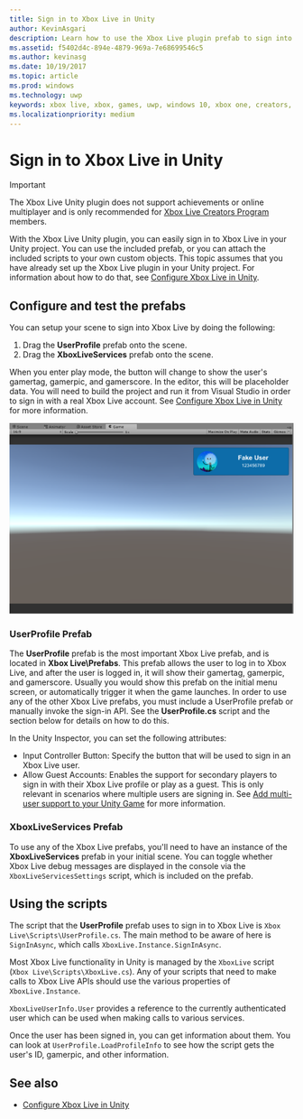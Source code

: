 ```yaml
---
title: Sign in to Xbox Live in Unity
author: KevinAsgari
description: Learn how to use the Xbox Live plugin prefab to sign into an Xbox Live account in a Unity game.
ms.assetid: f5402d4c-894e-4879-969a-7e68699546c5
ms.author: kevinasg
ms.date: 10/19/2017
ms.topic: article
ms.prod: windows
ms.technology: uwp
keywords: xbox live, xbox, games, uwp, windows 10, xbox one, creators, signin
ms.localizationpriority: medium
---
```


# Sign in to Xbox Live in Unity

> [!IMPORTANT]
> The Xbox Live Unity plugin does not support achievements or online multiplayer and is only recommended for [Xbox Live Creators Program](../developer-program-overview.md) members.

With the Xbox Live Unity plugin, you can easily sign in to Xbox Live in your Unity project. You can use the included prefab, or you can attach the included scripts to your own custom objects. This topic assumes that you have already set up the Xbox Live plugin in your Unity project. For information about how to do that, see [Configure Xbox Live in Unity](configure-xbox-live-in-unity.md).

## Configure and test the prefabs
You can setup your scene to sign into Xbox Live by doing the following:

1. Drag the **UserProfile** prefab onto the scene.
2. Drag the **XboxLiveServices** prefab onto the scene.

When you enter play mode, the button will change to show the user's gamertag, gamerpic, and gamerscore. In the editor, this will be placeholder data. You will need to build the project and run it from Visual Studio in order to sign in with a real Xbox Live account. See [Configure Xbox Live in Unity](configure-xbox-live-in-unity.md) for more information.

![Fake User 123456789](../images/unity/unity-game-fake-data.PNG)

### UserProfile Prefab
The **UserProfile** prefab is the most important Xbox Live prefab, and is located in **Xbox Live\Prefabs**. This prefab allows the user to log in to Xbox Live, and after the user is logged in, it will show their gamertag, gamerpic, and gamerscore. Usually you would show this prefab on the initial menu screen, or automatically trigger it when the game launches. In order to use any of the other Xbox Live prefabs, you must include a UserProfile prefab or manually invoke the sign-in API. See the **UserProfile.cs** script and the section below for details on how to do this.

In the Unity Inspector, you can set the following attributes:

* Input Controller Button: Specify the button that will be used to sign in an Xbox Live user.
* Allow Guest Accounts: Enables the support for secondary players to sign in with their Xbox Live profile or play as a guest. This is only relevant in scenarios where multiple users are signing in. See [Add multi-user support to your Unity Game](add-multi-user-support.md) for more information.

### XboxLiveServices Prefab
To use any of the Xbox Live prefabs, you'll need to have an instance of the **XboxLiveServices** prefab in your initial scene. You can toggle whether Xbox Live debug messages are displayed in the console via the` XboxLiveServicesSettings` script, which is included on the prefab.

## Using the scripts

The script that the **UserProfile** prefab uses to sign in to Xbox Live is `Xbox Live\Scripts\UserProfile.cs`. The main method to be aware of here is `SignInAsync`, which calls `XboxLive.Instance.SignInAsync`.

Most Xbox Live functionality in Unity is managed by the `XboxLive` script (`Xbox Live\Scripts\XboxLive.cs`). Any of your scripts that need to make calls to Xbox Live APIs should use the various properties of `XboxLive.Instance`.

`XboxLiveUserInfo.User` provides a reference to the currently authenticated user which can be used when making calls to various services.

Once the user has been signed in, you can get information about them. You can look at `UserProfile.LoadProfileInfo` to see how the script gets the user's ID, gamerpic, and other information.

## See also

* [Configure Xbox Live in Unity](configure-xbox-live-in-unity.md)

